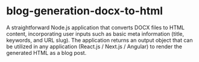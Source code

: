 # blog-generation-docx-to-html
A straightforward Node.js application that converts DOCX files to HTML content, incorporating user inputs such as basic meta information (title, keywords, and URL slug). The application returns an output object that can be utilized in any application (React.js / Next.js / Angular) to render the generated HTML as a blog post.
